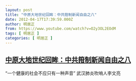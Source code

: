```yaml
---
layout: post
title: "中原大地世纪回眸：中共箝制新闻自由之八"
date: 2012-04-17T17:39:59.000Z
author: 明居正
from: https://www.youtube.com/watch?v=O2y3OL2EOdM
tags: [ 明居正 ]
categories: [ 明居正 ]
---
```

<!--1334684399000-->
[中原大地世纪回眸：中共箝制新闻自由之八](https://www.youtube.com/watch?v=O2y3OL2EOdM)
------

<div>
“一个健康的社会不应只有一种声音” 武汉肺炎吹哨人李文亮
</div>
